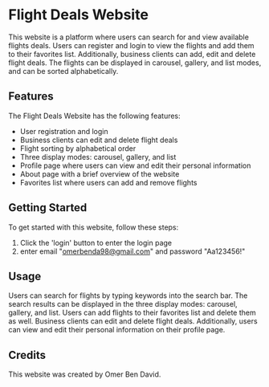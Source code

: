 # Flight Deals Website

This website is a platform where users can search for and view available flights deals. Users can register and login to view the flights and add them to their favorites list. Additionally, business clients can add, edit and delete flight deals. The flights can be displayed in carousel, gallery, and list modes, and can be sorted alphabetically.

## Features

The Flight Deals Website has the following features:

- User registration and login
- Business clients can edit and delete flight deals
- Flight sorting by alphabetical order
- Three display modes: carousel, gallery, and list
- Profile page where users can view and edit their personal information
- About page with a brief overview of the website
- Favorites list where users can add and remove flights

## Getting Started

To get started with this website, follow these steps:

1. Click the 'login' button to enter the login page
2. enter email "omerbenda98@gmail.com" and password "Aa123456!"

## Usage

Users can search for flights by typing keywords into the search bar. The search results can be displayed in the three display modes: carousel, gallery, and list. Users can add flights to their favorites list and delete them as well. Business clients can edit and delete flight deals. Additionally, users can view and edit their personal information on their profile page.

## Credits

This website was created by Omer Ben David.
